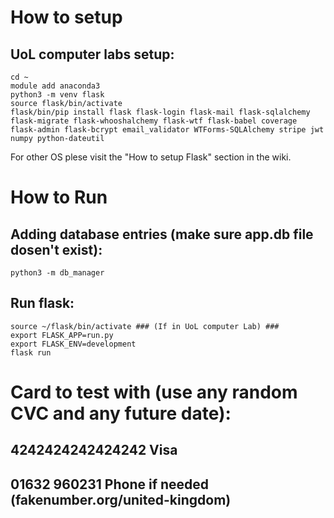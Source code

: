 # How to setup

## UoL computer labs setup:
```shell
cd ~
module add anaconda3
python3 -m venv flask
source flask/bin/activate
flask/bin/pip install flask flask-login flask-mail flask-sqlalchemy flask-migrate flask-whooshalchemy flask-wtf flask-babel coverage flask-admin flask-bcrypt email_validator WTForms-SQLAlchemy stripe jwt numpy python-dateutil
```
For other OS plese visit the "How to setup Flask" section in the wiki.

# How to Run

## Adding database entries (make sure app.db file dosen't exist):
```shell
python3 -m db_manager
```

## Run flask:
```shell
source ~/flask/bin/activate ### (If in UoL computer Lab) ###
export FLASK_APP=run.py
export FLASK_ENV=development
flask run
```

# Card to test with (use any random CVC and any future date):

## 4242424242424242 Visa
## 01632 960231 Phone if needed (fakenumber.org/united-kingdom)